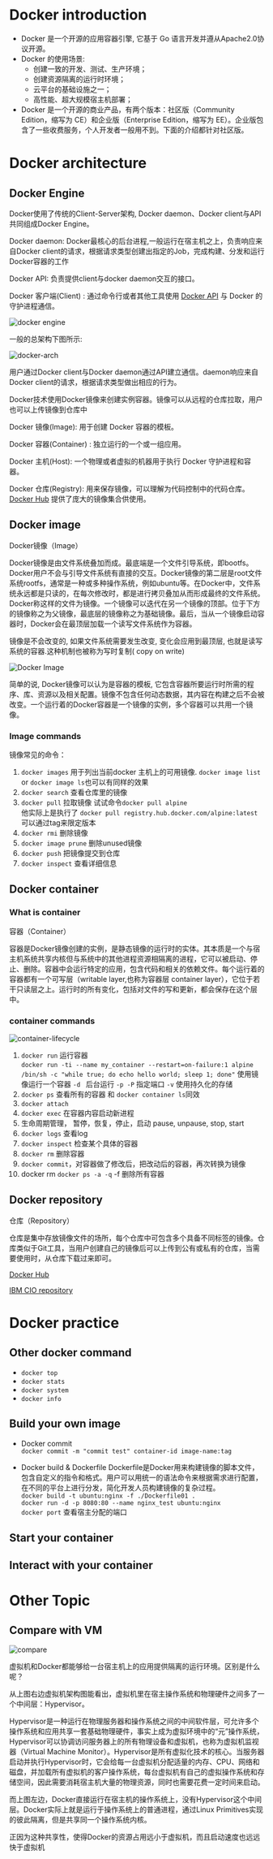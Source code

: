 # Docker introduction
* Docker 是一个开源的应用容器引擎, 它基于 Go 语言开发并遵从Apache2.0协议开源。
* Docker 的使用场景: 
  * 创建一致的开发、测试、生产环境；
  * 创建资源隔离的运行时环境；
  * 云平台的基础设施之一；
  * 高性能、超大规模宿主机部署；
* Docker 是一个开源的商业产品，有两个版本：社区版（Community Edition，缩写为 CE）和企业版（Enterprise Edition，缩写为 EE）。企业版包含了一些收费服务，个人开发者一般用不到。下面的介绍都针对社区版。

# Docker architecture

## Docker Engine
Docker使用了传统的Client-Server架构, Docker daemon、Docker client与API共同组成Docker Engine。

Docker daemon: Docker最核心的后台进程,一般运行在宿主机之上，负责响应来自Docker client的请求，根据请求类型创建出指定的Job，完成构建、分发和运行Docker容器的工作

Docker API: 负责提供client与docker daemon交互的接口。

Docker 客户端(Client) : 通过命令行或者其他工具使用 [Docker API](https://docs.docker.com/reference/api/docker_remote_api) 与 Docker 的守护进程通信。

![docker engine](images/engine-components-flow.png)

一般的总架构下图所示:

![docker-arch](images/docker-arch.jpeg)

用户通过Docker client与Docker daemon通过API建立通信。daemon响应来自Docker client的请求，根据请求类型做出相应的行为。

Docker技术使用Docker镜像来创建实例容器。镜像可以从远程的仓库拉取，用户也可以上传镜像到仓库中

Docker 镜像(Image): 用于创建 Docker 容器的模板。

Docker 容器(Container) : 独立运行的一个或一组应用。

Docker 主机(Host): 一个物理或者虚拟的机器用于执行 Docker 守护进程和容器。

Docker 仓库(Registry): 用来保存镜像，可以理解为代码控制中的代码仓库。[Docker Hub](https://hub.docker.com) 提供了庞大的镜像集合供使用。

## Docker image
Docker镜像（Image）

Docker镜像是由文件系统叠加而成。最底端是一个文件引导系统，即bootfs。Docker用户不会与引导文件系统有直接的交互。Docker镜像的第二层是root文件系统rootfs，通常是一种或多种操作系统，例如ubuntu等。在Docker中，文件系统永远都是只读的，在每次修改时，都是进行拷贝叠加从而形成最终的文件系统。Docker称这样的文件为镜像。一个镜像可以迭代在另一个镜像的顶部。位于下方的镜像称之为父镜像，最底层的镜像称之为基础镜像。最后，当从一个镜像启动容器时，Docker会在最顶层加载一个读写文件系统作为容器。

镜像是不会改变的, 如果文件系统需要发生改变, 变化会应用到最顶层, 也就是读写系统的容器.这种机制也被称为写时复制( copy on write)

![Docker Image](./images/docker_file_system.jfif)

简单的说, Docker镜像可以认为是容器的模板, 它包含容器所要运行时所需的程序、库、资源以及相关配置。镜像不包含任何动态数据，其内容在构建之后不会被改变。一个运行着的Docker容器是一个镜像的实例，多个容器可以共用一个镜像。
### Image commands
镜像常见的命令：
1. ```docker images``` 用于列出当前docker 主机上的可用镜像. ```docker image list``` or ```docker image ls```也可以有同样的效果
2. ```docker search``` 查看仓库里的镜像
3. ```docker pull``` 拉取镜像
   试试命令```docker pull alpine```  
   他实际上是执行了 ```docker pull registry.hub.docker.com/alpine:latest```  
   可以通过tag来限定版本
4. ```docker rmi``` 删除镜像
5. ```docker image prune``` 删除unused镜像
6. ```docker push```  把镜像提交到仓库
7. ```docker inspect``` 查看详细信息

## Docker container
### What is container
容器（Container）

容器是Docker镜像创建的实例，是静态镜像的运行时的实体。其本质是一个与宿主机系统共享内核但与系统中的其他进程资源相隔离的进程，它可以被启动、停止、删除。容器中会运行特定的应用，包含代码和相关的依赖文件。每个运行着的容器都有一个可写层（writable layer,也称为容器层 container layer），它位于若干只读层之上。运行时的所有变化，包括对文件的写和更新，都会保存在这个层中。
### container commands
![container-lifecycle](images/container_lifecycle.png)
1. ```docker run``` 运行容器  
   ```docker run -ti --name my_container --restart=on-failure:1 alpine /bin/sh -c "while true; do echo hello world; sleep 1; done"``` 使用镜像运行一个容器
   ```-d ``` 后台运行
   ```-p -P``` 指定端口
   ```-v``` 使用持久化的存储
2. ```docker ps``` 查看所有的容器 和 ```docker container ls```同效
3. ```docker attach``` 
4. ```docker exec``` 在容器内容启动新进程
5. 生命周期管理， 暂停，恢复，停止，启动 pause, unpause, stop, start
6. ```docker logs``` 查看log
7. ```docker inspect``` 检查某个具体的容器
8. ```docker rm``` 删除容器
9. ```docker commit```，对容器做了修改后，把改动后的容器，再次转换为镜像
10. docker rm `docker ps -a -q` -f 删除所有容器
    
## Docker repository 
仓库（Repository）

仓库是集中存放镜像文件的场所，每个仓库中可包含多个具备不同标签的镜像。仓库类似于Git工具，当用户创建自己的镜像后可以上传到公有或私有的仓库，当需要使用时，从仓库下载过来即可。

[Docker Hub](https://hub.docker.com) 

[IBM CIO repository](https://pages.github.ibm.com/CIOCloud/cio-blog/#/artifactory/?id=building-and-pushing-image)
# Docker practice
## Other docker command
* ```docker top```
* ```docker stats```
* ```docker system```
* ```docker info```

## Build your own image
* Docker commit  
  ```docker commit -m "commit test" container-id image-name:tag```
  
* Docker build & Dockerfile
Dockerfile是Docker用来构建镜像的脚本文件，包含自定义的指令和格式。用户可以用统一的语法命令来根据需求进行配置，在不同的平台上进行分发，简化开发人员构建镜像的复杂过程。  
```docker build -t ubuntu:nginx -f ./Dockerfile01 .```  
```docker run -d -p 8080:80 --name nginx_test ubuntu:nginx```  
```docker port``` 查看宿主分配的端口
## Start your container
## Interact with your container

# Other Topic
## Compare with VM

![compare](images/dockerVsVM0.png)

虚拟机和Docker都能够给一台宿主机上的应用提供隔离的运行环境。区别是什么呢？

从上图右边虚拟机架构图能看出，虚拟机里在宿主操作系统和物理硬件之间多了一个中间层：Hypervisor。

Hypervisor是一种运行在物理服务器和操作系统之间的中间软件层，可允许多个操作系统和应用共享一套基础物理硬件，事实上成为虚拟环境中的“元”操作系统，Hypervisor可以协调访问服务器上的所有物理设备和虚拟机，也称为虚拟机监视器（Virtual Machine Monitor）。Hypervisor是所有虚拟化技术的核心。当服务器启动并执行Hypervisor时，它会给每一台虚拟机分配适量的内存、CPU、网络和磁盘，并加载所有虚拟机的客户操作系统，每台虚拟机有自己的虚拟操作系统和存储空间，因此需要消耗宿主机大量的物理资源，同时也需要花费一定时间来启动。

而上图左边，Docker直接运行在宿主机的操作系统上，没有Hypervisor这个中间层。Docker实际上就是运行于操作系统上的普通进程，通过Linux Primitives实现的彼此隔离，但是共享同一个操作系统内核。

正因为这种共享性，使得Docker的资源占用远小于虚拟机，而且启动速度也远远快于虚拟机